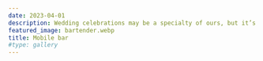 ```yaml
---
date: 2023-04-01
description: Wedding celebrations may be a specialty of ours, but it’s not all we do. Whether it’s a corporate event, fundraiser or holiday party, we can bartend there! As mobile bartenders we are efficient in any location, and if you’re short a bar, we can bring the bar to you. In The Mix offers bartenders with decades of experience in the industry. If you need a solution for staffing your next event, we’ve got you covered. 
featured_image: bartender.webp
title: Mobile bar
#type: gallery
---
```

